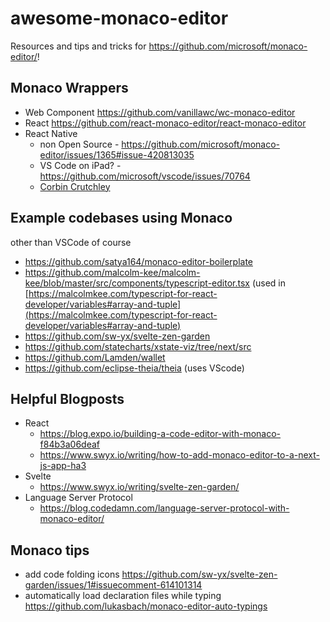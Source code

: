 # awesome-monaco-editor

Resources and tips and tricks for https://github.com/microsoft/monaco-editor/!

## Monaco Wrappers

- Web Component https://github.com/vanillawc/wc-monaco-editor
- React https://github.com/react-monaco-editor/react-monaco-editor
- React Native
  - non Open Source - https://github.com/microsoft/monaco-editor/issues/1365#issue-420813035
  - VS Code on iPad? - https://github.com/microsoft/vscode/issues/70764
  - [Corbin Crutchley](https://twitter.com/crutchcorn/status/1247048617816285184)

## Example codebases using Monaco

other than VSCode of course

- https://github.com/satya164/monaco-editor-boilerplate
- https://github.com/malcolm-kee/malcolm-kee/blob/master/src/components/typescript-editor.tsx (used in [https://malcolmkee.com/typescript-for-react-developer/variables#array-and-tuple](https://malcolmkee.com/typescript-for-react-developer/variables#array-and-tuple)
- https://github.com/sw-yx/svelte-zen-garden
- https://github.com/statecharts/xstate-viz/tree/next/src
- https://github.com/Lamden/wallet
- https://github.com/eclipse-theia/theia (uses VScode)


## Helpful Blogposts

- React
  - https://blog.expo.io/building-a-code-editor-with-monaco-f84b3a06deaf
  - https://www.swyx.io/writing/how-to-add-monaco-editor-to-a-next-js-app-ha3
- Svelte
  - https://www.swyx.io/writing/svelte-zen-garden/
- Language Server Protocol
  - https://blog.codedamn.com/language-server-protocol-with-monaco-editor/


## Monaco tips

- add code folding icons https://github.com/sw-yx/svelte-zen-garden/issues/1#issuecomment-614101314
- automatically load declaration files while typing https://github.com/lukasbach/monaco-editor-auto-typings
